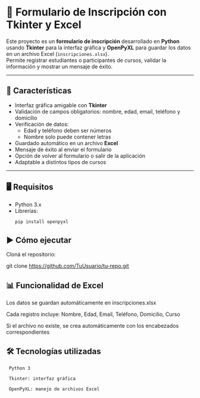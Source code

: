 # 📝 Formulario de Inscripción con Tkinter y Excel

Este proyecto es un **formulario de inscripción** desarrollado en **Python** usando **Tkinter** para la interfaz gráfica y **OpenPyXL** para guardar los datos en un archivo Excel (`inscripciones.xlsx`).  
Permite registrar estudiantes o participantes de cursos, validar la información y mostrar un mensaje de éxito.

---

## 🚀 Características

- Interfaz gráfica amigable con **Tkinter**  
- Validación de campos obligatorios: nombre, edad, email, teléfono y domicilio  
- Verificación de datos:  
  - Edad y teléfono deben ser números  
  - Nombre solo puede contener letras  
- Guardado automático en un archivo **Excel**  
- Mensaje de éxito al enviar el formulario  
- Opción de volver al formulario o salir de la aplicación  
- Adaptable a distintos tipos de cursos

---

## 🖥️ Requisitos

- Python 3.x  
- Librerías:  
  ```bash
  pip install openpyxl

## ▶️ Cómo ejecutar

   Cloná el repositorio:

   git clone https://github.com/TuUsuario/tu-repo.git

## 📊 Funcionalidad de Excel

   Los datos se guardan automáticamente en inscripciones.xlsx

   Cada registro incluye: Nombre, Edad, Email, Teléfono, Domicilio, Curso

   Si el archivo no existe, se crea automáticamente con los encabezados correspondientes

  ## 🛠️ Tecnologías utilizadas

     Python 3

     Tkinter: interfaz gráfica

     OpenPyXL: manejo de archivos Excel
